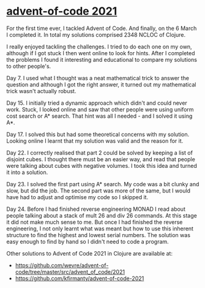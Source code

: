 # [advent-of-code 2021](https://adventofcode.com)




For the first time ever, I tackled Advent of Code. And finally, on the 6 March I 
completed it. In total my solutions comprised 2348 NCLOC of Clojure.

I really enjoyed tackling the challenges. I tried to do each one on my own, 
although if I got stuck I then went online to look for hints. After I completed
the problems I found it interesting and educational to compare my solutions to 
other people's.

Day 7. I used what I thought was a neat mathematical trick to answer the question
       and although I got the right answer, it turned out my mathematical trick
       wasn't actually robust.

Day 15. I initially tried a dynamic approach which didn't and could never work. 
        Stuck, I looked online and saw that other people were using uniform cost
        search or A* search. That hint was all I needed - and I solved it using
        A*.

Day 17. I solved this but had some theoretical concerns with my solution. Looking
        online I learnt that my solution was valid and the reason for it.

Day 22. I correctly realised that part 2 could be solved by keeping a list of
        disjoint cubes. I thought there must be an easier way, and read that 
        people were talking about cubes with negative volumes. I took this 
        idea and turned it into a solution.

Day 23. I solved the first part using A* search. My code was a bit clunky and 
        slow, but did the job. The second part was more of the same, but I would
        have had to adjust and optimise my code so I skipped it.

Day 24. Before I had finished reverse engineering MONAD I read about people 
        talking about a stack of mult 26 and div 26 commands. At this stage it
        did not make much sense to me. But once I had finished the reverse 
        engineering, I not only learnt what was meant but how to use this 
        inherent structure to find the highest and lowest serial numbers. The
        solution was easy enough to find by hand so I didn't need to code
        a program.

Other solutions to Advent of Code 2021 in Clojure are available at:

* https://github.com/wevre/advent-of-code/tree/master/src/advent_of_code/2021
* https://github.com/kfirmanty/advent-of-code-2021
